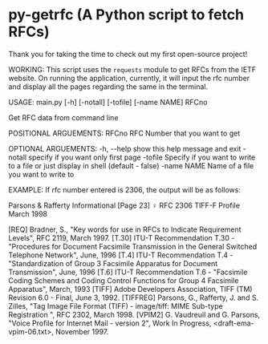# py-getrfc (A Python script to fetch RFCs)

Thank you for taking the time to check out my first open-source
project!


WORKING:
This script uses the `requests` module to get RFCs from the
IETF website.
On running the application, currently, it will input the rfc number and display all the pages regarding the same in the terminal.


USAGE:
main.py [-h] [-notall] [-tofile] [-name NAME] RFCno

Get RFC data from command line


POSITIONAL ARGUEMENTS:
  RFCno       RFC Number that you want to get
  

OPTIONAL ARGUEMENTS:
  -h, --help  show this help message and exit
  -notall     specify if you want only first page
  -tofile     Specify if you want to write to a file or just display in shell
              (default - false)
  -name NAME  Name of a file you want to write to
  

EXAMPLE:
If rfc number entered is 2306, the output will be as follows:


Parsons & Rafferty           Informational                     [Page 23]
♀
RFC 2306                     TIFF-F Profile                   March 1998


   [REQ] Bradner, S., "Key words for use in RFCs to Indicate
        Requirement Levels", RFC 2119, March 1997.
   [T.30] ITU-T Recommendation T.30 - "Procedures for Document
        Facsimile Transmission in the General Switched Telephone
        Network", June, 1996
   [T.4] ITU-T Recommendation T.4 - "Standardization of Group 3
        Facsimile Apparatus for Document Transmission", June, 1996
   [T.6] ITU-T Recommendation T.6 - "Facsimile Coding Schemes and
        Coding Control Functions for Group 4 Facsimile Apparatus",
        March, 1993
   [TIFF] Adobe Developers Association, TIFF (TM) Revision 6.0 -
        Final, June 3, 1992.
   [TIFFREG] Parsons, G., Rafferty, J. and S. Zilles, "Tag Image File
        Format (TIFF) - image/tiff:  MIME Sub-type Registration ", RFC
        2302, March 1998.
   [VPIM2] G. Vaudreuil and G. Parsons, "Voice Profile for Internet
        Mail - version 2", Work In Progress, <draft-ema-vpim-06.txt>,
        November 1997.



